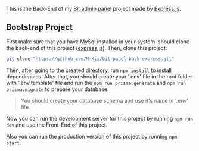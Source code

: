 This is the Back-End of my [Bit admin panel](https://github.com/M-Kia/bit-panel-front) project made by [Express.js](https://expressjs.com/).

## Bootstrap Project

First make sure that you have MySql installed in your system. should clone the back-end of this project ([express.js](https://github.com/M-Kia/bit-panel-back-express.git)). Then, clone this project:

```bash
git clone "https://github.com/M-Kia/bit-panel-back-express.git"
```

Then, after going to the created directory, run `npm install` to install dependencies. After that, you should create your '.env' file in the root folder with '.env.template' file and run the `npm run prisma:generate` and `npm run prisma:migrate` to prepare your database.

> You should create your database schema and use it's name in '.env' file.

Now you can run the development server for this project by running `npm run dev` and use the Front-End of this project.

Also you can run the production version of this project by running `npm start`.
